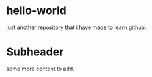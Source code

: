 # hello-world
just another repository that i have made to learn github.

# Subheader
some more content to add.